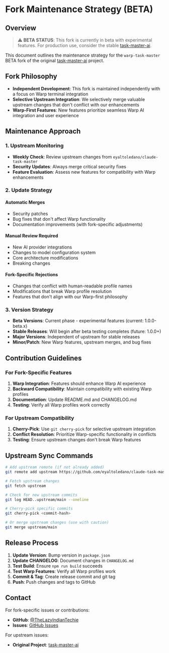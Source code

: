 # Fork Maintenance Strategy (BETA)

## Overview

> ⚠️ **BETA STATUS**: This fork is currently in beta with experimental features. For production use, consider the stable [task-master-ai](https://github.com/eyaltoledano/claude-task-master).

This document outlines the maintenance strategy for the `warp-task-master` BETA fork of the original [task-master-ai](https://github.com/eyaltoledano/claude-task-master) project.

## Fork Philosophy

- **Independent Development**: This fork is maintained independently with a focus on Warp terminal integration
- **Selective Upstream Integration**: We selectively merge valuable upstream changes that don't conflict with our enhancements
- **Warp-First Features**: New features prioritize seamless Warp AI integration and user experience

## Maintenance Approach

### 1. Upstream Monitoring

- **Weekly Check**: Review upstream changes from `eyaltoledano/claude-task-master`
- **Security Updates**: Always merge critical security fixes
- **Feature Evaluation**: Assess new features for compatibility with Warp enhancements

### 2. Update Strategy

#### Automatic Merges
- Security patches
- Bug fixes that don't affect Warp functionality
- Documentation improvements (with fork-specific adjustments)

#### Manual Review Required
- New AI provider integrations
- Changes to model configuration system
- Core architecture modifications
- Breaking changes

#### Fork-Specific Rejections
- Changes that conflict with human-readable profile names
- Modifications that break Warp profile resolution
- Features that don't align with our Warp-first philosophy

### 3. Version Strategy

- **Beta Versions**: Current phase - experimental features (current: 1.0.0-beta.x)
- **Stable Releases**: Will begin after beta testing completes (future: 1.0.0+)
- **Major Versions**: Independent of upstream for stable releases
- **Minor/Patch**: New Warp features, upstream merges, and bug fixes

## Contribution Guidelines

### For Fork-Specific Features

1. **Warp Integration**: Features should enhance Warp AI experience
2. **Backward Compatibility**: Maintain compatibility with existing Warp profiles
3. **Documentation**: Update README.md and CHANGELOG.md
4. **Testing**: Verify all Warp profiles work correctly

### For Upstream Compatibility

1. **Cherry-Pick**: Use `git cherry-pick` for selective upstream integration
2. **Conflict Resolution**: Prioritize Warp-specific functionality in conflicts
3. **Testing**: Ensure upstream changes don't break Warp features

## Upstream Sync Commands

```bash
# Add upstream remote (if not already added)
git remote add upstream https://github.com/eyaltoledano/claude-task-master.git

# Fetch upstream changes
git fetch upstream

# Check for new upstream commits
git log HEAD..upstream/main --oneline

# Cherry-pick specific commits
git cherry-pick <commit-hash>

# Or merge upstream changes (use with caution)
git merge upstream/main
```

## Release Process

1. **Update Version**: Bump version in `package.json`
2. **Update CHANGELOG**: Document changes in `CHANGELOG.md`
3. **Test Build**: Ensure `npm run build` succeeds
4. **Test Warp Features**: Verify all Warp profiles work
5. **Commit & Tag**: Create release commit and git tag
6. **Push**: Push changes and tags to GitHub

## Contact

For fork-specific issues or contributions:
- **GitHub**: [@TheLazyIndianTechie](https://github.com/TheLazyIndianTechie)
- **Issues**: [GitHub Issues](https://github.com/TheLazyIndianTechie/warp-task-master/issues)

For upstream issues:
- **Original Project**: [task-master-ai](https://github.com/eyaltoledano/claude-task-master)